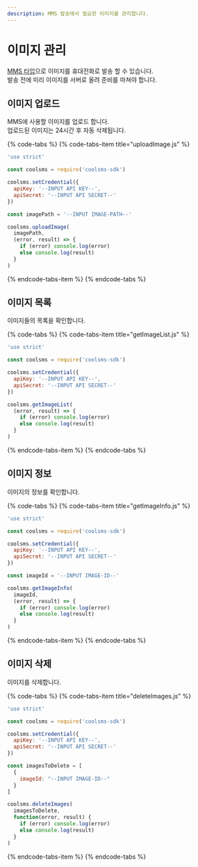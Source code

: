 ```yaml
---
description: MMS 발송에서 필요한 이미지를 관리합니다.
---
```


# 이미지 관리

[MMS 타입](https://docs.coolsms.co.kr/development-kits/node.js/user-guide/simple-message#mms)으로 이미지를 휴대전화로 발송 할 수 있습니다.   
발송 전에 미리 이미지를 서버로 올려 준비를 마쳐야 합니다. 

## 이미지 업로드

MMS에 사용할 이미지를 업로드 합니다.  
업로드된 이미지는 24시간 후 자동 삭제됩니다.

{% code-tabs %}
{% code-tabs-item title="uploadImage.js" %}
```javascript
'use strict'

const coolsms = require('coolsms-sdk')

coolsms.setCredential({
  apiKey: '--INPUT API KEY--',
  apiSecret: '--INPUT API SECRET--'
})

const imagePath = '--INPUT IMAGE-PATH--'

coolsms.uploadImage(
  imagePath,
  (error, result) => {
    if (error) console.log(error)
    else console.log(result)
  }
)
```
{% endcode-tabs-item %}
{% endcode-tabs %}

## 이미지 목록

이미지들의 목록을 확인합니다.

{% code-tabs %}
{% code-tabs-item title="getImageList.js" %}
```javascript
'use strict'

const coolsms = require('coolsms-sdk')

coolsms.setCredential({
  apiKey: '--INPUT API KEY--',
  apiSecret: '--INPUT API SECRET--'
})

coolsms.getImageList(
  (error, result) => {
    if (error) console.log(error)
    else console.log(result)
  }
)
```
{% endcode-tabs-item %}
{% endcode-tabs %}

## 이미지 정보

이미지의 정보를 확인합니다.

{% code-tabs %}
{% code-tabs-item title="getImageInfo.js" %}
```javascript
'use strict'

const coolsms = require('coolsms-sdk')

coolsms.setCredential({
  apiKey: '--INPUT API KEY--',
  apiSecret: '--INPUT API SECRET--'
})

const imageId = '--INPUT IMAGE-ID--'

coolsms.getImageInfo(
  imageId,
  (error, result) => {
    if (error) console.log(error)
    else console.log(result)
  }
)
```
{% endcode-tabs-item %}
{% endcode-tabs %}

## 이미지 삭제

이미지를 삭제합니다.

{% code-tabs %}
{% code-tabs-item title="deleteImages.js" %}
```javascript
'use strict'

const coolsms = require('coolsms-sdk')

coolsms.setCredential({
  apiKey: '--INPUT API KEY--',
  apiSecret: '--INPUT API SECRET--'
})

const imagesToDelete = [
  {
    imageId: "--INPUT IMAGE-ID--"
  }
]

coolsms.deleteImages(
  imagesToDelete,
  function(error, result) {
    if (error) console.log(error)
    else console.log(result)
  }
)
```
{% endcode-tabs-item %}
{% endcode-tabs %}


